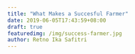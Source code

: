 ```yaml
---
title: "What Makes a Succesful Farmer"
date: 2019-06-05T17:43:59+08:00
draft: true
featuredimg: /img/success-farmer.jpg
author: Retno Ika Safitri
---
```




